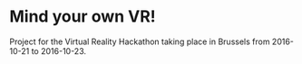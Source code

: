 # Mind your own VR!
Project for the Virtual Reality Hackathon taking place in Brussels from 2016-10-21 to 2016-10-23.

